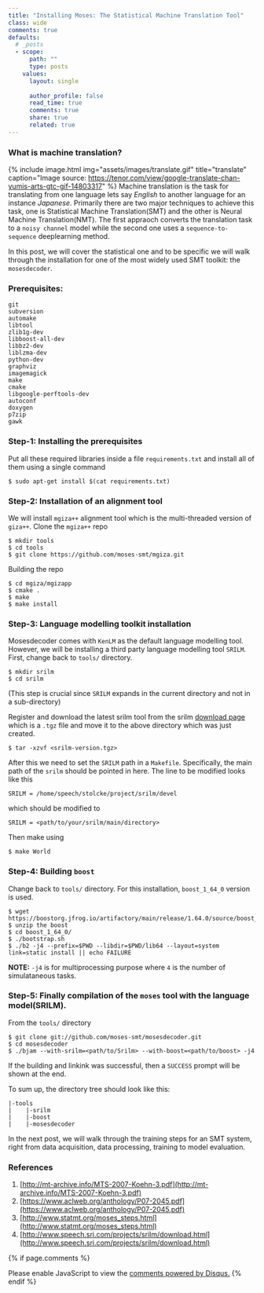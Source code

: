 ```yaml
---
title: "Installing Moses: The Statistical Machine Translation Tool"
class: wide
comments: true
defaults:
  # _posts
  - scope:
      path: ""
      type: posts
    values:
      layout: single
      
      author_profile: false
      read_time: true
      comments: true
      share: true
      related: true
---
```

<!-- {% include feature_row %} -->

### What is machine translation?

<!-- ![translate](https://media1.tenor.com/images/b890252f9818ba8ed3e8265765d7dc59/tenor.gif?itemid=14803317) -->

{% include image.html
            img="assets/images/translate.gif"
            title="translate"
            caption="Image source: https://tenor.com/view/google-translate-chan-yumis-arts-gtc-gif-14803317"
            %}
Machine translation is the task for translating from one language lets say *English* to another language for an instance *Japanese*. Primarily there are two major techniques to achieve this task, one is Statistical Machine Translation(SMT) and the other is Neural Machine Translation(NMT). The first appraoch converts the translation task to a `noisy channel` model while the second one uses a `sequence-to-sequence` deeplearning method.

In this post, we will cover the statistical one and to be specific we will walk through the installation for one of the most widely used SMT toolkit: the `mosesdecoder`.  
### Prerequisites: 
```g++ 
git 
subversion
automake
libtool
zlib1g-dev
libboost-all-dev
libbz2-dev
liblzma-dev
python-dev
graphviz
imagemagick
make
cmake
libgoogle-perftools-dev
autoconf
doxygen
p7zip
gawk
```
### Step-1: Installing the prerequisites 
Put all these required libraries inside a file `requirements.txt` and install all of them using a single command
```
$ sudo apt-get install $(cat requirements.txt)
```

### Step-2: Installation of an alignment tool
We will install `mgiza++` alignment tool which is the multi-threaded version of `giza++`.
Clone the `mgiza++` repo
```
$ mkdir tools
$ cd tools
$ git clone https://github.com/moses-smt/mgiza.git
``` 
Building the repo
```
$ cd mgiza/mgizapp
$ cmake .
$ make
$ make install
```

### Step-3: Language modelling toolkit installation
Mosesdecoder comes with `KenLM` as the default language modelling tool. However, we will be installing a third party language modelling tool `SRILM`.
First, change back to `tools/` directory.
```
$ mkdir srilm
$ cd srilm
``` 
(This step is crucial since `SRILM` expands in the current directory and not in a sub-directory)

Register and download the latest srilm tool from the srilm [download page](http://www.speech.sri.com/projects/srilm/download.html) which is a `.tgz` file and move it to the above directory which was just created.
```
$ tar -xzvf <srilm-version.tgz>
``` 
After this we need to set the `SRILM` path in a `Makefile`. Specifically, the main path of the `srilm` should be pointed in here. The line to be modified looks like this
```
SRILM = /home/speech/stolcke/project/srilm/devel
```
which should be modified to
```
SRILM = <path/to/your/srilm/main/directory>
```
Then make using 
```
$ make World
```

### Step-4: Building `boost`
Change back to `tools/` directory. For this installation, `boost_1_64_0` version is used.
```
$ wget https://boostorg.jfrog.io/artifactory/main/release/1.64.0/source/boost_1_64_0.tar.gz
$ unzip the boost 
$ cd boost_1_64_0/
$ ./bootstrap.sh 
$ ./b2 -j4 --prefix=$PWD --libdir=$PWD/lib64 --layout=system link=static install || echo FAILURE
```
**NOTE:** `-j4` is for multiprocessing purpose where `4` is the number of simulataneous tasks.

### Step-5: Finally compilation of the `moses` tool  with the language model(SRILM).
From the `tools/` directory
```
$ git clone git://github.com/moses-smt/mosesdecoder.git
$ cd mosesdecoder
$ ./bjam --with-srilm=<path/to/Srilm> --with-boost=<path/to/boost> -j4
```
If the building and linkink was successful, then a `SUCCESS` prompt will be shown at the end.
 

To sum up, the directory tree should look like this:
```
|-tools
|    |-srilm
|    |-boost
|    |-mosesdecoder

```

In the next post, we will walk through the training steps for an SMT system, right from data acquisition, data processing, training to model evaluation.

### References
1. [http://mt-archive.info/MTS-2007-Koehn-3.pdf](http://mt-archive.info/MTS-2007-Koehn-3.pdf)
2. [https://www.aclweb.org/anthology/P07-2045.pdf](https://www.aclweb.org/anthology/P07-2045.pdf)
3. [http://www.statmt.org/moses_steps.html](http://www.statmt.org/moses_steps.html)
4. [http://www.speech.sri.com/projects/srilm/download.html](http://www.speech.sri.com/projects/srilm/download.html)

{% if page.comments %}
<div id="disqus_thread"></div>
<script>
    /**
    *  RECOMMENDED CONFIGURATION VARIABLES: EDIT AND UNCOMMENT THE SECTION BELOW TO INSERT DYNAMIC VALUES FROM YOUR PLATFORM OR CMS.
    *  LEARN WHY DEFINING THESE VARIABLES IS IMPORTANT: https://disqus.com/admin/universalcode/#configuration-variables    */
    /*
    var disqus_config = function () {
    this.page.url = PAGE_URL;  // Replace PAGE_URL with your page's canonical URL variable
    this.page.identifier = PAGE_IDENTIFIER; // Replace PAGE_IDENTIFIER with your page's unique identifier variable
    };
    */
    (function() { // DON'T EDIT BELOW THIS LINE
    var d = document, s = d.createElement('script');
    s.src = 'https://https-masonreznov-github-io.disqus.com/embed.js';
    s.setAttribute('data-timestamp', +new Date());
    (d.head || d.body).appendChild(s);
    })();
</script>
<noscript>Please enable JavaScript to view the <a href="https://disqus.com/?ref_noscript">comments powered by Disqus.</a></noscript>
{% endif %}



<!-- utterances comment snippet 
<script src="https://utteranc.es/client.js"
        repo="masonreznov/masonreznov.github.io"
        issue-term="pathname"
        label="comment"
        theme="github-light"
        crossorigin="anonymous"
        async>
</script> -->
